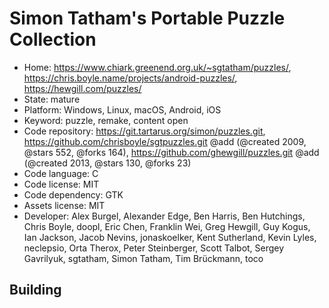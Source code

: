# Simon Tatham's Portable Puzzle Collection

- Home: https://www.chiark.greenend.org.uk/~sgtatham/puzzles/, https://chris.boyle.name/projects/android-puzzles/, https://hewgill.com/puzzles/
- State: mature
- Platform: Windows, Linux, macOS, Android, iOS
- Keyword: puzzle, remake, content open
- Code repository: https://git.tartarus.org/simon/puzzles.git, https://github.com/chrisboyle/sgtpuzzles.git @add (@created 2009, @stars 552, @forks 164), https://github.com/ghewgill/puzzles.git @add (@created 2013, @stars 130, @forks 23)
- Code language: C
- Code license: MIT
- Code dependency: GTK
- Assets license: MIT
- Developer: Alex Burgel, Alexander Edge, Ben Harris, Ben Hutchings, Chris Boyle, doopl, Eric Chen, Franklin Wei, Greg Hewgill, Guy Kogus, Ian Jackson, Jacob Nevins, jonaskoelker, Kent Sutherland, Kevin Lyles, neclepsio, Orta Therox, Peter Steinberger, Scott Talbot, Sergey Gavrilyuk, sgtatham, Simon Tatham, Tim Brückmann, toco

## Building

